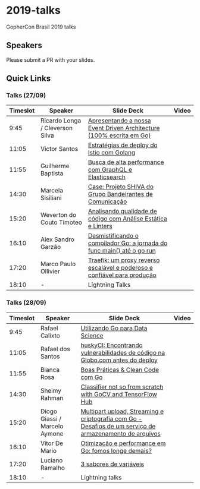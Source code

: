 # 2019-talks
GopherCon Brasil 2019 talks

## Speakers
Please submit a PR with your slides.

## Quick Links

### Talks (27/09)

| Timeslot    | Speaker     | Slide Deck | Video | 
| ----------- | ----------- | ---------- | ----- | 
| 9:45 | Ricardo Longa / Cleverson Silva | [Apresentando a nossa Event Driven Architecture (100% escrita em Go)](https://docs.google.com/presentation/d/1IpzsiGLgmLf8W1Hl8qz_bnW4TVQ5xeVSyQka4EtYj_k/edit?usp=sharing) | |
| 11:05 | Victor Santos | [Estratégias de deploy do Istio com Golang]() | |
| 11:55 | Guilherme Baptista | [Busca de alta performance com GraphQL e Elasticsearch](https://speakerdeck.com/gbaptista/gopherconbr-2019-busca-de-alta-performance-com-graphql-e-elasticsearch) | |
| 14:30 | Marcela Sisiliani | [Case: Projeto SHIVA do Grupo Bandeirantes de Comunicação](http://bit.ly/masisiliani-gophercon2019) | |
| 15:20 | Weverton do Couto Timoteo | [Analisando qualidade de código com Análise Estática e Linters](https://www.slideshare.net/wevtimoteo/gophercon-2019-analyzing-code-quality-with-static-analysis-and-linters) | |
| 16:10 | Alex Sandro Garzão | [Desmistificando o compilador Go: a jornada do func main() até o go run](https://speakerdeck.com/alexgarzao/desmistificando-o-compilador-go-a-jornada-do-func-main-ate-o-go-run) | |
| 17:20 | Marco Paulo Ollivier | [Traefik: um proxy reverso escalável e poderoso e confiável para produção](https://speakerdeck.com/marcopollivier/traefik-um-proxy-reverso-escalavel-e-poderoso-e-confiavel-para-producao) | |
| 18:10 | - | Lightning Talks | |

### Talks (28/09)

| Timeslot    | Speaker     | Slide Deck | Video |
| ----------- | ----------- | ---------- | ----- |
| 9:45 | Rafael Calixto | [Utilizando Go para Data Science](https://drive.google.com/file/d/1XL8ujGbIiGXwUL8tAJIDHHAfsITMrjBw/view?usp=drivesdk) | |
| 11:05 | Rafael dos Santos | [huskyCI: Encontrando vulnerabilidades de código na Globo.com antes do deploy](https://github.com/rafaveira3/contributions/blob/master/huskyCI-GopherCon-BR-2019.pdf) | |
| 11:55 | Bianca Rosa | [Boas Práticas & Clean Code com Go](https://slides.com/biancarosa__/go-clean-code) | |
| 14:30 | Sheimy Rahman | [Classifier not so from scratch with GoCV and TensorFlow Hub](https://speakerdeck.com/wdrwoman/classifier-not-so-from-scratch-with-gocv-and-tensorflow-hub) | |
| 15:20 | Diogo Giassi / Marcelo Aymone | [Multipart upload, Streaming e criptografia com Go - Desafios de um serviço de armazenamento de arquivos](https://www.slideshare.net/DiogoGiassiDAgostin/multipart-upload-streaming-e-criptografia-desafios-de-um-servio-de-armazenamento-de-arquivos-feito-em-go) | |
| 16:10 | Vitor De Mario | [Otimização e performance em Go: fomos longe demais?](https://speakerdeck.com/vdemario/otimizacao-em-go-fomos-longe-demais) | |
| 17:20 | Luciano Ramalho | [3 sabores de variáveis](https://speakerdeck.com/ramalho/3-sabores-de-variaveis) | |
| 18:10 | - | Lightning talks | |








